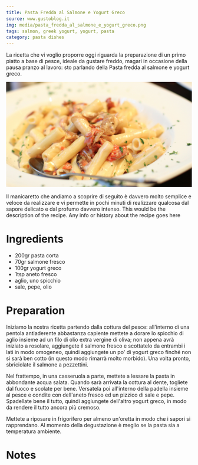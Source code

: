 ```yaml
---
title: Pasta Fredda al Salmone e Yogurt Greco
source: www.gustoblog.it
img: media/pasta_fredda_al_salmone_e_yogurt_greco.png
tags: salmon, greek yogurt, yogurt, pasta
category: pasta dishes
---
```


La ricetta che vi voglio proporre oggi riguarda la preparazione di un primo piatto a base di pesce, ideale da gustare freddo, magari in occasione della pausa pranzo al lavoro: sto parlando della Pasta fredda al salmone e yogurt greco.

![Pasta Fredda al Salmone e Yogurt Greco](media/pasta_fredda_al_salmone_e_yogurt_greco.png)

Il manicaretto che andiamo a scoprire di seguito è davvero molto semplice e veloce da realizzare e vi permette in pochi minuti di realizzare qualcosa dal sapore delicato e dal profumo davvero intenso.
This would be the description of the recipe. Any info or history about the recipe goes here

Ingredients
===========

* 200gr pasta corta
* 70gr salmone fresco
* 100gr yogurt greco
* 1tsp aneto fresco
* aglio, uno spicchio
* sale, pepe, olio

Preparation
===========

Iniziamo la nostra ricetta partendo dalla cottura del pesce: all'interno di una pentola antiaderente abbastanza capiente mettete a dorare lo spicchio di aglio insieme ad un filo di olio extra vergine di oliva; non appena avrà iniziato a rosolare, aggiungete il salmone fresco e scottatelo da entrambi i lati in modo omogeneo, quindi aggiungete un po' di yogurt greco finché non si sarà ben cotto (in questo modo rimarrà molto morbido). Una volta pronto, sbriciolate il salmone a pezzettini.

Nel frattempo, in una casseruola a parte, mettete a lessare la pasta in abbondante acqua salata. Quando sarà arrivata la cottura al dente, togliete dal fuoco e scolate per bene. Versatela poi all'interno della padella insieme al pesce e condite con dell'aneto fresco ed un pizzico di sale e pepe. Spadellate bene il tutto, quindi aggiungete dell'altro yogurt greco, in modo da rendere il tutto ancora più cremoso.

Mettete a riposare in frigorifero per almeno un'oretta in modo che i sapori si rapprendano. Al momento della degustazione è meglio se la pasta sia a temperatura ambiente.

Notes
=====
